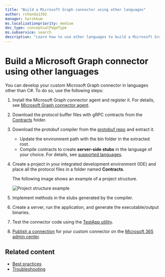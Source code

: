 ```yaml
---
title: "Build a Microsoft Graph connector using other languages"
author: rchanda1392
manager: harshkum
ms.localizationpriority: medium
doc_type: conceptualPageType
ms.subservice: search
description: "Learn how to use other languages to build a Microsoft Graph connector."
---
```


# Build a Microsoft Graph connector using other languages

You can develop your custom Microsoft Graph connector in languages other than C\#. To do so, use the following steps:

1. Install the Microsoft Graph connector agent and register it. For details, see [Microsoft Graph connector agent](/MicrosoftSearch/graph-connector-agent).

2. Download the protocol buffer files with gRPC contracts from the [Contracts](https://github.com/microsoftgraph/msgraph-connectors-sdk/tree/main/Contracts) folder.

3. Download the protobuf compiler from the [protobuf repo](https://github.com/protocolbuffers/protobuf/releases) and extract it.

    * Update the environment path with the bin folder in the extracted root.
    * Compile contracts to create **server-side stubs** in the language of your choice. For details, see [supported languages](https://grpc.io/docs/languages/).

4. Create a project in your integrated development environment (IDE) and place all the protocol files in a folder named **Contracts**.

    The following image shows an example of a project structure.

    ![Project structure example](images/connectors-sdk/projectstructure.png)

5. Implement methods in the stubs generated by the compiler.

6. Create a server, run the application, and generate the executable/output binaries.

7. Test the connector code using the [TestApp utility](/graph/custom-connector-sdk-testapp).

8. [Publish a connection](/graph/custom-connector-sdk-publish) for your custom connector on the [Microsoft 365 admin center](https://admin.microsoft.com/adminportal/home#/MicrosoftSearch/Connectors/add).

## Related content

* [Best practices](/graph/custom-connector-sdk-best-practices)
* [Troubleshooting](/graph/custom-connector-sdk-troubleshooting)
